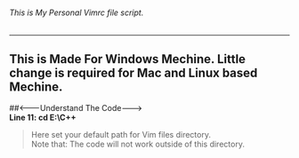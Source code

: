 ###### This is My Personal Vimrc file script.<br />
----------------------------------------
This is Made For Windows Mechine. Little change is required for Mac and Linux based Mechine.<br />
----------------------------------------
##<---Understand The Code---><br />
**Line 11: cd E:\C++**<br />
>Here set your default path for Vim files directory.<br />
>Note that: The code will not work outside of this directory.<br />
